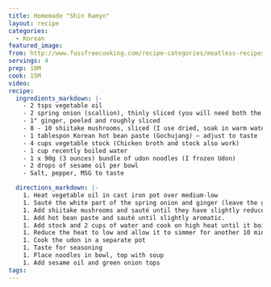```yaml
---
title: Homemade "Shin Ramyn"
layout: recipe
categories:
  - Korean
featured_image:
from: http://www.fussfreecooking.com/recipe-categories/meatless-recipes/homemade-instant-shin-ramyun-hot-spicy-ramen/
servings: 4
prep: 10M
cook: 15M
video:
recipe:
  ingredients_markdown: |-
    - 2 tsps vegetable oil
    - 2 spring onion (scallion), thinly sliced (you will need both the white and the green section)
    - 1" ginger, peeled and roughly sliced
    - 8 - 10 shiitake mushrooms, sliced (I use dried, soak in warm water for 20 minutes)
    - 1 tablespon Korean hot bean paste (Gochujang) – adjust to taste
    - 4 cups vegetable stock (Chicken broth and stock also work)
    - 1 cup recently boiled water
    - 1 x 90g (3 ounces) bundle of udon noodles (I frozen Udon)
    - 2 drops of sesame oil per bowl
    - Salt, pepper, MSG to taste

  directions_markdown: |-
    1. Heat vegetable oil in cast iron pot over medium-low
    1. Sauté the white part of the spring onion and ginger (leave the green part as garnish later)
    1. Add shiitake mushrooms and sauté until they have slightly reduced in size
    1. Add hot bean paste and sauté until slightly aromatic.
    1. Add stock and 2 cups of water and cook on high heat until it boils
    1. Reduce the heat to low and allow it to simmer for another 10 minutes
    1. Cook the udon in a separate pot
    1. Taste for seasoning
    1. Place noodles in bowl, top with soup
    1. Add sesame oil and green onion tops
tags:
---
```


